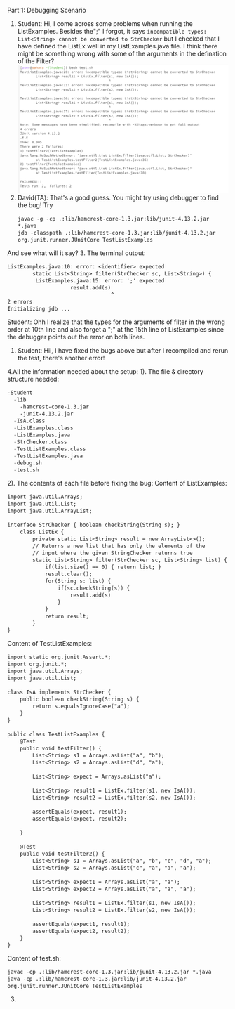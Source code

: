Part 1: Debugging Scenario
1. Student: Hi, I come across some problems when running the ListExamples. Besides the";" I forgot, it says ```incompatible types: List<String> cannot be converted to StrChecker``` but I checked that I have defined the ListEx well in my ListExamples.java file. I think there might be something wrong with some of the arguments in the defination of the Filter?
   ![Image](Symptoms_1.png)
2. David(TA): That's a good guess. You might try using debugger to find the bug!
   Try
   ```
   javac -g -cp .:lib/hamcrest-core-1.3.jar:lib/junit-4.13.2.jar *.java
   jdb -classpath .:lib/hamcrest-core-1.3.jar:lib/junit-4.13.2.jar org.junit.runner.JUnitCore TestListExamples
   ```
And see what will it say?
3. The terminal output:
```
ListExamples.java:10: error: <identifier> expected
        static List<String> filter(StrChecker sc, List<String>) {
         ListExamples.java:15: error: ';' expected
                    result.add(s)
                                 ^
2 errors
Initializing jdb ...
```
Student: Ohh I realize that the types for the arguments of filter in the wrong order at 10th line and also forget a ";" at the 15th line of ListExamples since the debugger points out the error on both lines.

1. Student: Hii, I have fixed the bugs above but after I recompiled and rerun the test, there's another error!









4.All the information needed about the setup:
1). The file & directory structure needed:
```
-Student
  -lib
    -hamcrest-core-1.3.jar
    -junit-4.13.2.jar
  -IsA.class
  -ListExamples.class
  -ListExamples.java
  -StrChecker.class
  -TestListExamples.class
  -TestListExamples.java
  -debug.sh
  -test.sh
```

2). The contents of each file before fixing the bug:
Content of ListExamples:
```
import java.util.Arrays;
import java.util.List;
import java.util.ArrayList;

interface StrChecker { boolean checkString(String s); }
    class ListEx {
        private static List<String> result = new ArrayList<>();
        // Returns a new list that has only the elements of the
        // input where the given StringChecker returns true
        static List<String> filter(StrChecker sc, List<String> list) {
            if(list.size() == 0) { return list; }
            result.clear();
            for(String s: list) {
                if(sc.checkString(s)) {
                    result.add(s)
                }
            }
            return result;
        }
}
```

Content of TestListExamples:
```
import static org.junit.Assert.*;
import org.junit.*;
import java.util.Arrays;
import java.util.List;

class IsA implements StrChecker {
    public boolean checkString(String s) {
        return s.equalsIgnoreCase("a");
    }
}

public class TestListExamples {
    @Test
    public void testFilter() {
        List<String> s1 = Arrays.asList("a", "b");
        List<String> s2 = Arrays.asList("d", "a");

        List<String> expect = Arrays.asList("a");

        List<String> result1 = ListEx.filter(s1, new IsA());
        List<String> result2 = ListEx.filter(s2, new IsA());

        assertEquals(expect, result1);
        assertEquals(expect, result2);

    }

    @Test
    public void testFilter2() {
        List<String> s1 = Arrays.asList("a", "b", "c", "d", "a");
        List<String> s2 = Arrays.asList("c", "a", "a", "a");

        List<String> expect1 = Arrays.asList("a", "a");
        List<String> expect2 = Arrays.asList("a", "a", "a");

        List<String> result1 = ListEx.filter(s1, new IsA());
        List<String> result2 = ListEx.filter(s2, new IsA());

        assertEquals(expect1, result1);
        assertEquals(expect2, result2);
    }
}
```
Content of test.sh:
```
javac -cp .:lib/hamcrest-core-1.3.jar:lib/junit-4.13.2.jar *.java
java -cp .:lib/hamcrest-core-1.3.jar:lib/junit-4.13.2.jar org.junit.runner.JUnitCore TestListExamples
```

3)
